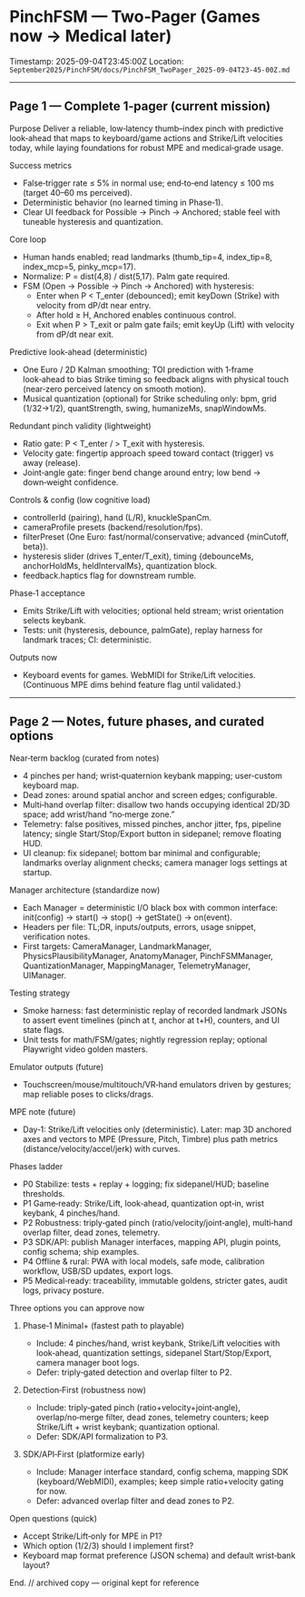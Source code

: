 # PinchFSM — Two‑Pager (Games now → Medical later)

Timestamp: 2025-09-04T23:45:00Z
Location: `September2025/PinchFSM/docs/PinchFSM_TwoPager_2025-09-04T23-45-00Z.md`

---

## Page 1 — Complete 1‑pager (current mission)

Purpose
Deliver a reliable, low‑latency thumb–index pinch with predictive look‑ahead that maps to keyboard/game actions and Strike/Lift velocities today, while laying foundations for robust MPE and medical‑grade usage.

Success metrics

- False‑trigger rate ≤ 5% in normal use; end‑to‑end latency ≤ 100 ms (target 40–60 ms perceived).
- Deterministic behavior (no learned timing in Phase‑1).
- Clear UI feedback for Possible → Pinch → Anchored; stable feel with tuneable hysteresis and quantization.

Core loop

- Human hands enabled; read landmarks (thumb_tip=4, index_tip=8, index_mcp=5, pinky_mcp=17).
- Normalize: P = dist(4,8) / dist(5,17). Palm gate required.
- FSM (Open → Possible → Pinch → Anchored) with hysteresis:
	- Enter when P < T_enter (debounced); emit keyDown (Strike) with velocity from dP/dt near entry.
	- After hold ≥ H, Anchored enables continuous control.
	- Exit when P > T_exit or palm gate fails; emit keyUp (Lift) with velocity from dP/dt near exit.

Predictive look‑ahead (deterministic)

- One Euro / 2D Kalman smoothing; TOI prediction with 1‑frame look‑ahead to bias Strike timing so feedback aligns with physical touch (near‑zero perceived latency on smooth motion).
- Musical quantization (optional) for Strike scheduling only: bpm, grid (1/32→1/2), quantStrength, swing, humanizeMs, snapWindowMs.

Redundant pinch validity (lightweight)

- Ratio gate: P < T_enter / > T_exit with hysteresis.
- Velocity gate: fingertip approach speed toward contact (trigger) vs away (release).
- Joint‑angle gate: finger bend change around entry; low bend → down‑weight confidence.

Controls & config (low cognitive load)

- controllerId (pairing), hand (L/R), knuckleSpanCm.
- cameraProfile presets (backend/resolution/fps).
- filterPreset (One Euro: fast/normal/conservative; advanced {minCutoff, beta}).
- hysteresis slider (drives T_enter/T_exit), timing {debounceMs, anchorHoldMs, heldIntervalMs}, quantization block.
- feedback.haptics flag for downstream rumble.

Phase‑1 acceptance

- Emits Strike/Lift with velocities; optional held stream; wrist orientation selects keybank.
- Tests: unit (hysteresis, debounce, palmGate), replay harness for landmark traces; CI: deterministic.

Outputs now

- Keyboard events for games. WebMIDI for Strike/Lift velocities. (Continuous MPE dims behind feature flag until validated.)

---

## Page 2 — Notes, future phases, and curated options

Near‑term backlog (curated from notes)

- 4 pinches per hand; wrist‑quaternion keybank mapping; user‑custom keyboard map.
- Dead zones: around spatial anchor and screen edges; configurable.
- Multi‑hand overlap filter: disallow two hands occupying identical 2D/3D space; add wrist/hand “no‑merge zone.”
- Telemetry: false positives, missed pinches, anchor jitter, fps, pipeline latency; single Start/Stop/Export button in sidepanel; remove floating HUD.
- UI cleanup: fix sidepanel; bottom bar minimal and configurable; landmarks overlay alignment checks; camera manager logs settings at startup.

Manager architecture (standardize now)

- Each Manager = deterministic I/O black box with common interface: init(config) → start() → stop() → getState() → on(event).
- Headers per file: TL;DR, inputs/outputs, errors, usage snippet, verification notes.
- First targets: CameraManager, LandmarkManager, PhysicsPlausibilityManager, AnatomyManager, PinchFSMManager, QuantizationManager, MappingManager, TelemetryManager, UIManager.

Testing strategy

- Smoke harness: fast deterministic replay of recorded landmark JSONs to assert event timelines (pinch at t, anchor at t+H), counters, and UI state flags.
- Unit tests for math/FSM/gates; nightly regression replay; optional Playwright video golden masters.

Emulator outputs (future)

- Touchscreen/mouse/multitouch/VR‑hand emulators driven by gestures; map reliable poses to clicks/drags.

MPE note (future)

- Day‑1: Strike/Lift velocities only (deterministic). Later: map 3D anchored axes and vectors to MPE (Pressure, Pitch, Timbre) plus path metrics (distance/velocity/accel/jerk) with curves.

Phases ladder

- P0 Stabilize: tests + replay + logging; fix sidepanel/HUD; baseline thresholds.
- P1 Game‑ready: Strike/Lift, look‑ahead, quantization opt‑in, wrist keybank, 4 pinches/hand.
- P2 Robustness: triply‑gated pinch (ratio/velocity/joint‑angle), multi‑hand overlap filter, dead zones, telemetry.
- P3 SDK/API: publish Manager interfaces, mapping API, plugin points, config schema; ship examples.
- P4 Offline & rural: PWA with local models, safe mode, calibration workflow, USB/SD updates, export logs.
- P5 Medical‑ready: traceability, immutable goldens, stricter gates, audit logs, privacy posture.

Three options you can approve now

1) Phase‑1 Minimal+ (fastest path to playable)
	- Include: 4 pinches/hand, wrist keybank, Strike/Lift velocities with look‑ahead, quantization settings, sidepanel Start/Stop/Export, camera manager boot logs.
	- Defer: triply‑gated detection and overlap filter to P2.

2) Detection‑First (robustness now)
	- Include: triply‑gated pinch (ratio+velocity+joint‑angle), overlap/no‑merge filter, dead zones, telemetry counters; keep Strike/Lift + wrist keybank; quantization optional.
	- Defer: SDK/API formalization to P3.

3) SDK/API‑First (platformize early)
	- Include: Manager interface standard, config schema, mapping SDK (keyboard/WebMIDI), examples; keep simple ratio+velocity gating for now.
	- Defer: advanced overlap filter and dead zones to P2.

Open questions (quick)

- Accept Strike/Lift‑only for MPE in P1?
- Which option (1/2/3) should I implement first?
- Keyboard map format preference (JSON schema) and default wrist‑bank layout?

End.
// archived copy — original kept for reference
